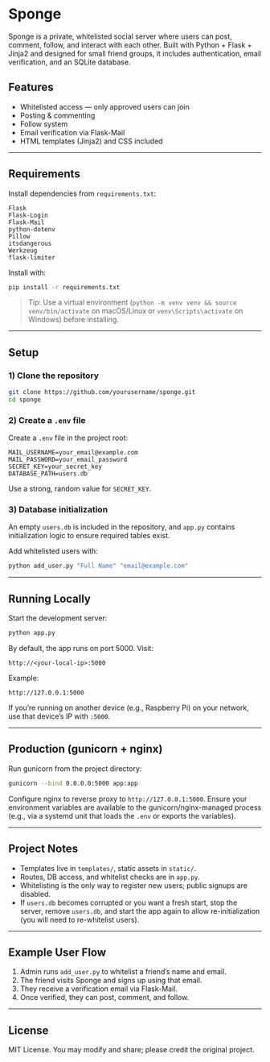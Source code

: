 
# Sponge

Sponge is a private, whitelisted social server where users can post, comment, follow, and interact with each other. Built with Python + Flask + Jinja2 and designed for small friend groups, it includes authentication, email verification, and an SQLite database.

## Features

- Whitelisted access — only approved users can join
- Posting & commenting
- Follow system
- Email verification via Flask-Mail
- HTML templates (Jinja2) and CSS included

---

## Requirements

Install dependencies from `requirements.txt`:

```
Flask
Flask-Login
Flask-Mail
python-dotenv
Pillow
itsdangerous
Werkzeug
flask-limiter
```

Install with:

```bash
pip install -r requirements.txt
```

> Tip: Use a virtual environment (`python -m venv venv && source venv/bin/activate` on macOS/Linux or `venv\Scripts\activate` on Windows) before installing.

---

## Setup

### 1) Clone the repository

```bash
git clone https://github.com/yourusername/sponge.git
cd sponge
```

### 2) Create a `.env` file

Create a `.env` file in the project root:

```
MAIL_USERNAME=your_email@example.com
MAIL_PASSWORD=your_email_password
SECRET_KEY=your_secret_key
DATABASE_PATH=users.db
```

Use a strong, random value for `SECRET_KEY`.

### 3) Database initialization

An empty `users.db` is included in the repository, and `app.py` contains initialization logic to ensure required tables exist.

Add whitelisted users with:

```bash
python add_user.py "Full Name" "email@example.com"
```

---

## Running Locally

Start the development server:

```bash
python app.py
```

By default, the app runs on port 5000. Visit:

```
http://<your-local-ip>:5000
```

Example:

```
http://127.0.0.1:5000
```

If you’re running on another device (e.g., Raspberry Pi) on your network, use that device’s IP with `:5000`.

---

## Production (gunicorn + nginx)

Run gunicorn from the project directory:

```bash
gunicorn --bind 0.0.0.0:5000 app:app
```

Configure nginx to reverse proxy to `http://127.0.0.1:5000`. Ensure your environment variables are available to the gunicorn/nginx-managed process (e.g., via a systemd unit that loads the `.env` or exports the variables).

---

## Project Notes

- Templates live in `templates/`, static assets in `static/`.
- Routes, DB access, and whitelist checks are in `app.py`.
- Whitelisting is the only way to register new users; public signups are disabled.
- If `users.db` becomes corrupted or you want a fresh start, stop the server, remove `users.db`, and start the app again to allow re-initialization (you will need to re-whitelist users).

---

## Example User Flow

1. Admin runs `add_user.py` to whitelist a friend’s name and email.
2. The friend visits Sponge and signs up using that email.
3. They receive a verification email via Flask-Mail.
4. Once verified, they can post, comment, and follow.

---

## License

MIT License. You may modify and share; please credit the original project.
